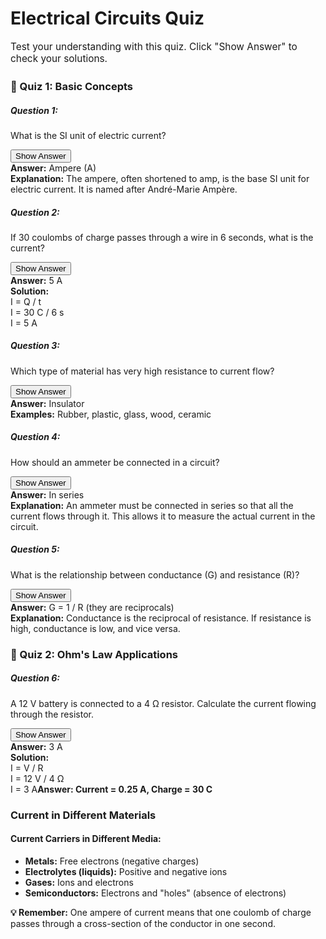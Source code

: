 # Electrical Circuits Quiz

<!-- <div id="practice" class="section"> -->
<!-- <div class="module"> -->
<p style="font-size: 1.1em; margin-bottom: 25px;">Test your understanding with this quiz. Click "Show Answer" to check your solutions.</p>
                    
<div class="quiz-box">
    <h3>🎯 Quiz 1: Basic Concepts</h3>
    <div class="quiz-question">
    <h5>Question 1:</h5>
    <p>What is the SI unit of electric current?</p>
    <button class="show-answer-btn" onclick="toggleAnswer(this)">Show Answer</button>
    <div class="quiz-answer">
        <strong>Answer:</strong> Ampere (A)<br>
        <strong>Explanation:</strong> The ampere, often shortened to amp, is the base SI unit for electric current. It is named after André-Marie Ampère.
    </div>
</div>
                        
<div class="quiz-question">
    <h5>Question 2:</h5>
    <p>If 30 coulombs of charge passes through a wire in 6 seconds, what is the current?</p>
    <button class="show-answer-btn" onclick="toggleAnswer(this)">Show Answer</button>
    <div class="quiz-answer">
        <strong>Answer:</strong> 5 A<br>
        <strong>Solution:</strong><br>
                                I = Q / t<br>
                                I = 30 C / 6 s<br>
                                I = 5 A
    </div>
</div>
                        
<div class="quiz-question">
                            <h5>Question 3:</h5>
                            <p>Which type of material has very high resistance to current flow?</p>
                            <button class="show-answer-btn" onclick="toggleAnswer(this)">Show Answer</button>
                            <div class="quiz-answer">
                                <strong>Answer:</strong> Insulator<br>
                                <strong>Examples:</strong> Rubber, plastic, glass, wood, ceramic
                            </div>
                        </div>
                        
<div class="quiz-question">
                            <h5>Question 4:</h5>
                            <p>How should an ammeter be connected in a circuit?</p>
                            <button class="show-answer-btn" onclick="toggleAnswer(this)">Show Answer</button>
                            <div class="quiz-answer">
                                <strong>Answer:</strong> In series<br>
                                <strong>Explanation:</strong> An ammeter must be connected in series so that all the current flows through it. This allows it to measure the actual current in the circuit.
                            </div>
                        </div>
                        
<div class="quiz-question">
                            <h5>Question 5:</h5>
                            <p>What is the relationship between conductance (G) and resistance (R)?</p>
                            <button class="show-answer-btn" onclick="toggleAnswer(this)">Show Answer</button>
                            <div class="quiz-answer">
                                <strong>Answer:</strong> G = 1 / R (they are reciprocals)<br>
                                <strong>Explanation:</strong> Conductance is the reciprocal of resistance. If resistance is high, conductance is low, and vice versa.
                            </div>
                        </div>
                    </div>
                    
<div class="quiz-box">
                        <h3>🎯 Quiz 2: Ohm's Law Applications</h3>
                        
<div class="quiz-question">
                            <h5>Question 6:</h5>
                            <p>A 12 V battery is connected to a 4 Ω resistor. Calculate the current flowing through the resistor.</p>
                            <button class="show-answer-btn" onclick="toggleAnswer(this)">Show Answer</button>
                            <div class="quiz-answer">
                                <strong>Answer:</strong> 3 A<br>
                                <strong>Solution:</strong><br>
                                I = V / R<br>
                                I = 12 V / 4 Ω<br>
                                I = 3 A<strong>Answer: Current = 0.25 A, Charge = 30 C</strong>
                        </div>
                    </div>
                    
<h3>Current in Different Materials</h3>
                    <div class="key-points">
                        <h4>Current Carriers in Different Media:</h4>
                        <ul>
                            <li><strong>Metals:</strong> Free electrons (negative charges)</li>
                            <li><strong>Electrolytes (liquids):</strong> Positive and negative ions</li>
                            <li><strong>Gases:</strong> Ions and electrons</li>
                            <li><strong>Semiconductors:</strong> Electrons and "holes" (absence of electrons)</li>
                        </ul>
                    </div>
                    
<div class="note">
                        <strong>💡 Remember:</strong> One ampere of current means that one coulomb of charge passes through a cross-section of the conductor in one second.
                    </div>
                </div>
            </div>